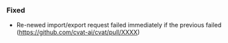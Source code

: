 ### Fixed

- Re-newed import/export request failed immediately if the previous failed
  (<https://github.com/cvat-ai/cvat/pull/XXXX>)
